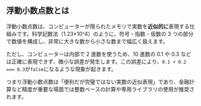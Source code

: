 ## 浮動小数点数とは

浮動小数点数は、コンピューターが限られたメモリで実数を**近似的に**表現する仕組みです。科学記数法（1.23×10^4）のように、符号・指数・仮数の 3 つの部分で数値を構成し、非常に大きな数から小さな数まで幅広く扱えます。

ただし、コンピューターは内部で 2 進数を使うため、10 進数の 0.1 や 0.3 などは正確に表現できず、微小な誤差が発生します。この誤差により、`0.1 + 0.2 === 0.3`が`false`になるような現象が起きます。

つまり浮動小数点数は「便利だが完璧ではない実数の近似表現」であり、金融計算など精度が重要な場面では整数ベースの計算や専用ライブラリの使用が推奨されます。
